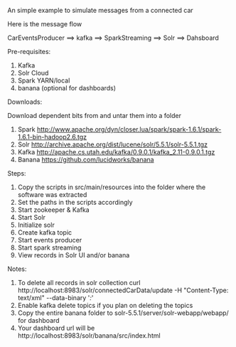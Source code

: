 An simple example to simulate messages from a connected car

Here is the message flow 

CarEventsProducer ==> kafka ==> SparkStreaming ==> Solr ==> Dahsboard

Pre-requisites:

1. Kafka
2. Solr Cloud
3. Spark  YARN/local
4. banana (optional for dashboards)

Downloads:

Download dependent bits from and untar them into a folder

1. Spark  http://www.apache.org/dyn/closer.lua/spark/spark-1.6.1/spark-1.6.1-bin-hadoop2.6.tgz
2. Solr   http://archive.apache.org/dist/lucene/solr/5.5.1/solr-5.5.1.tgz
3. Kafka  http://apache.cs.utah.edu/kafka/0.9.0.1/kafka_2.11-0.9.0.1.tgz
4. Banana https://github.com/lucidworks/banana

Steps:

1. Copy the scripts in src/main/resources into the folder where the software was extracted
2. Set the paths in the scripts accordingly
3. Start zookeeper & Kafka
4. Start Solr
5. Initialize solr
6. Create kafka topic
7. Start events producer
8. Start spark streaming
9. View records in Solr UI and/or banana


Notes:

1. To delete all records in solr collection
   curl http://localhost:8983/solr/connectedCarData/update -H "Content-Type: text/xml" --data-binary '<delete><query>*:*</query></delete>'
2. Enable kafka delete topics if you plan on deleting the topics
3. Copy the entire banana folder to solr-5.5.1/server/solr-webapp/webapp/ for dashboard
4. Your dashboard url will be http://localhost:8983/solr/banana/src/index.html





